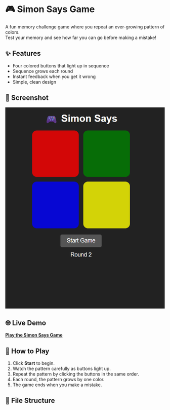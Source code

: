 # 🎮 Simon Says Game

A fun memory challenge game where you repeat an ever-growing pattern of colors.  
Test your memory and see how far you can go before making a mistake!

## ✨ Features
- Four colored buttons that light up in sequence
- Sequence grows each round
- Instant feedback when you get it wrong
- Simple, clean design

## 📸 Screenshot
![Simon Says Screenshot](https://github.com/Shahz-ft/memory-game/blob/main/Screenshot%202025-08-10%20232819.png)  


## 🌐 Live Demo
[**Play the Simon Says Game**](shahz-ft.github.io/memory-game/)  


## 🚀 How to Play
1. Click **Start** to begin.
2. Watch the pattern carefully as buttons light up.
3. Repeat the pattern by clicking the buttons in the same order.
4. Each round, the pattern grows by one color.
5. The game ends when you make a mistake.

## 📂 File Structure
